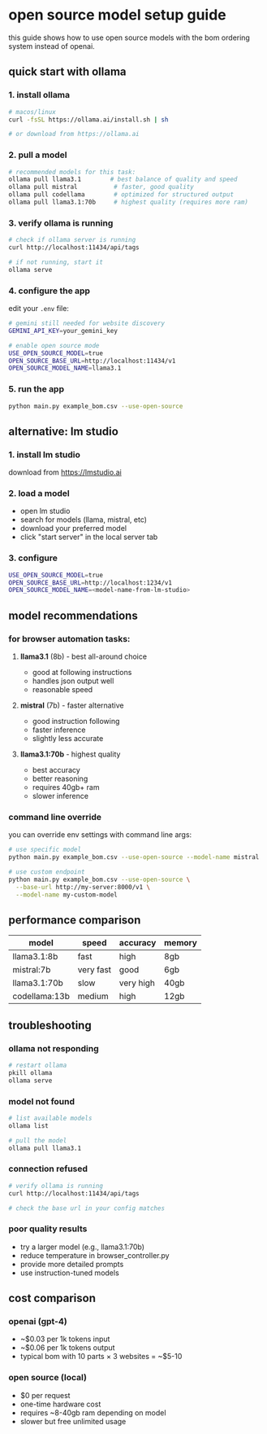 # open source model setup guide

this guide shows how to use open source models with the bom ordering system instead of openai.

## quick start with ollama

### 1. install ollama
```bash
# macos/linux
curl -fsSL https://ollama.ai/install.sh | sh

# or download from https://ollama.ai
```

### 2. pull a model
```bash
# recommended models for this task:
ollama pull llama3.1        # best balance of quality and speed
ollama pull mistral          # faster, good quality
ollama pull codellama        # optimized for structured output
ollama pull llama3.1:70b     # highest quality (requires more ram)
```

### 3. verify ollama is running
```bash
# check if ollama server is running
curl http://localhost:11434/api/tags

# if not running, start it
ollama serve
```

### 4. configure the app
edit your `.env` file:
```bash
# gemini still needed for website discovery
GEMINI_API_KEY=your_gemini_key

# enable open source mode
USE_OPEN_SOURCE_MODEL=true
OPEN_SOURCE_BASE_URL=http://localhost:11434/v1
OPEN_SOURCE_MODEL_NAME=llama3.1
```

### 5. run the app
```bash
python main.py example_bom.csv --use-open-source
```

## alternative: lm studio

### 1. install lm studio
download from https://lmstudio.ai

### 2. load a model
- open lm studio
- search for models (llama, mistral, etc)
- download your preferred model
- click "start server" in the local server tab

### 3. configure
```bash
USE_OPEN_SOURCE_MODEL=true
OPEN_SOURCE_BASE_URL=http://localhost:1234/v1
OPEN_SOURCE_MODEL_NAME=<model-name-from-lm-studio>
```

## model recommendations

### for browser automation tasks:
1. **llama3.1** (8b) - best all-around choice
   - good at following instructions
   - handles json output well
   - reasonable speed

2. **mistral** (7b) - faster alternative
   - good instruction following
   - faster inference
   - slightly less accurate

3. **llama3.1:70b** - highest quality
   - best accuracy
   - better reasoning
   - requires 40gb+ ram
   - slower inference

### command line override
you can override env settings with command line args:
```bash
# use specific model
python main.py example_bom.csv --use-open-source --model-name mistral

# use custom endpoint
python main.py example_bom.csv --use-open-source \
  --base-url http://my-server:8000/v1 \
  --model-name my-custom-model
```

## performance comparison

| model | speed | accuracy | memory |
|-------|-------|----------|--------|
| llama3.1:8b | fast | high | 8gb |
| mistral:7b | very fast | good | 6gb |
| llama3.1:70b | slow | very high | 40gb |
| codellama:13b | medium | high | 12gb |

## troubleshooting

### ollama not responding
```bash
# restart ollama
pkill ollama
ollama serve
```

### model not found
```bash
# list available models
ollama list

# pull the model
ollama pull llama3.1
```

### connection refused
```bash
# verify ollama is running
curl http://localhost:11434/api/tags

# check the base url in your config matches
```

### poor quality results
- try a larger model (e.g., llama3.1:70b)
- reduce temperature in browser_controller.py
- provide more detailed prompts
- use instruction-tuned models

## cost comparison

### openai (gpt-4)
- ~$0.03 per 1k tokens input
- ~$0.06 per 1k tokens output
- typical bom with 10 parts × 3 websites = ~$5-10

### open source (local)
- $0 per request
- one-time hardware cost
- requires ~8-40gb ram depending on model
- slower but free unlimited usage


